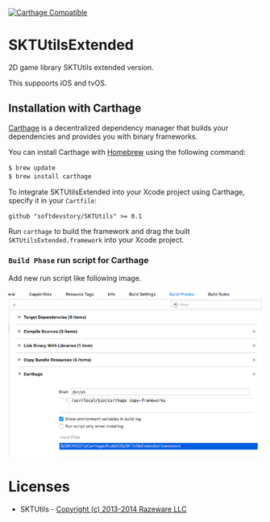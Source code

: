 [![Carthage Compatible](https://img.shields.io/badge/Carthage-compatible-4BC51D.svg?style=flat)](https://github.com/Carthage/Carthage)

# SKTUtilsExtended

2D game library SKTUtils extended version.

This suppoorts iOS and tvOS.

## Installation with Carthage

[Carthage](https://github.com/Carthage/Carthage) is a decentralized dependency manager that builds your dependencies and provides you with binary frameworks.

You can install Carthage with [Homebrew](http://brew.sh/) using the following command:

```bash
$ brew update
$ brew install carthage
```

To integrate SKTUtilsExtended into your Xcode project using Carthage, specify it in your `Cartfile`:

```ogdl
github "softdevstory/SKTUtils" >= 0.1
```

Run `carthage` to build the framework and drag the built `SKTUtilsExtended.framework` into your Xcode project.

### `Build Phase` run script for Carthage

Add new run script like following image.

![Build Phase Screen Shot](build_phase_screen_shot.png)

# Licenses

* SKTUtils - [Copyright (c) 2013-2014 Razeware LLC](SKTUtils/LICENSE.txt)
